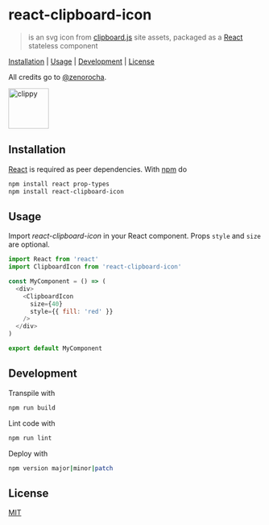 # react-clipboard-icon

> is an svg icon from [clipboard.js] site assets, packaged as a [React] stateless component

[Installation](#installation) |
[Usage](#usage) |
[Development](#development) |
[License](#license)

All credits go to [@zenorocha][zenorocha].

<img width="80" height="80" alt="clippy" src="https://clipboardjs.com/assets/images/clippy.svg" />

## Installation

[React] is required as peer dependencies. With [npm] do

```bash
npm install react prop-types
npm install react-clipboard-icon
```

## Usage

Import *react-clipboard-icon* in your React component.
Props `style` and `size` are optional.

```javascript
import React from 'react'
import ClipboardIcon from 'react-clipboard-icon'

const MyComponent = () => (
  <div>
    <ClipboardIcon
      size={40}
      style={{ fill: 'red' }}
    />
  </div>
)

export default MyComponent
```

## Development

Transpile with

```bash
npm run build
```

Lint code with

```bash
npm run lint
```

Deploy with

```bash
npm version major|minor|patch
```

## License

[MIT](http://g14n.info/mit-license)

[clipboard.js]: https://clipboardjs.com/ "clipboard.js"
[npm]: https://npmjs.org "npm"
[prop-types]: https://github.com/facebook/prop-types "prop-types"
[React]: https://facebook.github.io/react/ "React"
[zenorocha]: https://github.com/zenorocha "Zeno Rocha"
